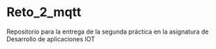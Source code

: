 # Reto_2_mqtt
Repositorio para la entrega de la segunda práctica en la asignatura de Desarrollo de aplicaciones IOT
